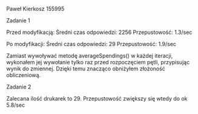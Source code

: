 Paweł Kierkosz 155995

Zadanie 1

Przed modyfikacją:
Średni czas odpowiedzi: 2256
Przepustowość: 1.3/sec

Po modyfikacji: 
Średni czas odpowiedzi: 29
Przepustowość: 1.9/sec

Zamiast wywoływać metodę averageSpendings() w każdej iteracji, wykonałem jej wywołanie tylko raz przed rozpoczęciem pętli, przypisując wynik do zmiennej. Dzięki temu znacząco obniżyłem złożoność obliczeniową.

Zadanie 2

Zalecana ilość drukarek to 29. Przepustowość zwiększy się wtedy do ok 5.8/sec
